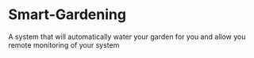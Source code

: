 # Smart-Gardening
A system that will automatically water your garden for you and allow you remote monitoring of your system
